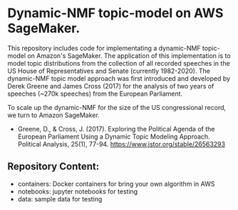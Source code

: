 # Dynamic-NMF topic-model on AWS SageMaker.

This repository includes code for implementating a dynamic-NMF topic-model on Amazon's SageMaker. The application of this implementation is to model topic distributions from the collection of all recorded speeches in the US House of Representatives and Senate (currently 1982-2020). The dynamic-NMF topic model approach was first introduced and developed by Derek Greene and James Cross (2017) for the analysis of two years of speeches (~270k speeches) from the European Parliament.

To scale up the dynamic-NMF for the size of the US congressional record, we turn to Amazon SageMaker.



- Greene, D., & Cross, J. (2017). Exploring the Political Agenda of the European Parliament Using a Dynamic Topic Modeling Approach. Political Analysis, 25(1), 77-94. https://www.jstor.org/stable/26563293


## Repository Content:
- containers: Docker containers for bring your own algorithm in AWS
- notebooks: jupyter notebooks for testing
- data: sample data for testing
